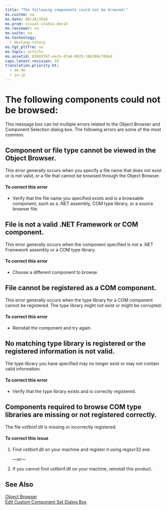 ```yaml
---
title: "The following components could not be browsed:"
ms.custom: na
ms.date: 09/18/2016
ms.prod: visual-studio-dev14
ms.reviewer: na
ms.suite: na
ms.technology: 
  - devlang-csharp
ms.tgt_pltfrm: na
ms.topic: article
ms.assetid: 83b03767-eecb-47a4-8029-166308c7dded
caps.latest.revision: 10
translation.priority.ht: 
  - de-de
  - ja-jp
---
```

# The following components could not be browsed:
This message box can list multiple errors related to the Object Browser and Component Selection dialog box. The following errors are some of the most common.  
  
## Component or file type cannot be viewed in the Object Browser.  
 This error generally occurs when you specify a file name that does not exist or is not valid, or a file that cannot be browsed through the Object Browser.  
  
#### To correct this error  
  
-   Verify that the file name you specified exists and is a browsable component, such as a .NET assembly, COM type library, or a source browser file.  
  
## File is not a valid .NET Framework or COM component.  
 This error generally occurs when the component specified is not a .NET Framework assembly or a COM type library.  
  
#### To correct this error  
  
-   Choose a different component to browse.  
  
## File cannot be registered as a COM component.  
 This error generally occurs when the type library for a COM component cannot be registered. The type library might not exist or might be corrupted.  
  
#### To correct this error  
  
-   Reinstall the component and try again.  
  
## No matching type library is registered or the registered information is not valid.  
 The type library you have specified may no longer exist or may not contain valid information.  
  
#### To correct this error  
  
-   Verify that the type library exists and is correctly registered.  
  
## Components required to browse COM type libraries are missing or not registered correctly.  
 The file vstlbinf.dll is missing or incorrectly registered.  
  
#### To correct this issue  
  
1.  Find vstlbinf.dll on your machine and register it using regsvr32.exe.  
  
     —or—  
  
2.  If you cannot find vstlbinf.dll on your machine, reinstall this product.  
  
## See Also  
 [Object Browser](assetId:///f89acfc5-1152-413d-9f56-3dc16e3f0470)   
 [Edit Custom Component Set Dialog Box](assetId:///dc995bd7-afbf-4389-ba1c-f377b677ded7)